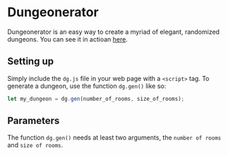# Dungeonerator
Dungeonerator is an easy way to create a myriad of elegant, randomized dungeons. You can see it in actioan [here](http://samchristopherlee.com/dungeonerator/).
## Setting up
Simply include the `dg.js` file in your web page with a `<script>` tag. To generate a dungeon, use the function `dg.gen()` like so:
```js
let my_dungeon = dg.gen(number_of_rooms, size_of_rooms);
```
## Parameters
The function `dg.gen()` needs at least two arguments, the `number of rooms` and `size of rooms`. 
